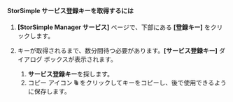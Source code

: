 #### StorSimple サービス登録キーを取得するには
1. **[StorSimple Manager サービス]** ページで、下部にある **[登録キー]** をクリックします。
2. キーが取得されるまで、数分間待つ必要があります。**[サービス登録キー]** ダイアログ ボックスが表示されます。
   
   1. **サービス登録キー**を探します。
   2. コピー アイコン ![](./media/storsimple-ova-get-service-registration-key/image6-include.png) をクリックしてキーをコピーし、後で使用できるように保存します。

<!---HONumber=AcomDC_0128_2016-->